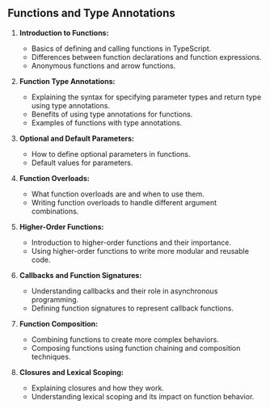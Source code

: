 ## Functions and Type Annotations

1. **Introduction to Functions:**
    - Basics of defining and calling functions in TypeScript.
    - Differences between function declarations and function expressions.
    - Anonymous functions and arrow functions.

2. **Function Type Annotations:**
    - Explaining the syntax for specifying parameter types and return type using type annotations.
    - Benefits of using type annotations for functions.
    - Examples of functions with type annotations.

3. **Optional and Default Parameters:**
    - How to define optional parameters in functions.
    - Default values for parameters.

4. **Function Overloads:**
    - What function overloads are and when to use them.
    - Writing function overloads to handle different argument combinations.

5. **Higher-Order Functions:**
    - Introduction to higher-order functions and their importance.
    - Using higher-order functions to write more modular and reusable code.

6. **Callbacks and Function Signatures:**
    - Understanding callbacks and their role in asynchronous programming.
    - Defining function signatures to represent callback functions.

7. **Function Composition:**
    - Combining functions to create more complex behaviors.
    - Composing functions using function chaining and composition techniques.

8. **Closures and Lexical Scoping:**
    - Explaining closures and how they work.
    - Understanding lexical scoping and its impact on function behavior.

